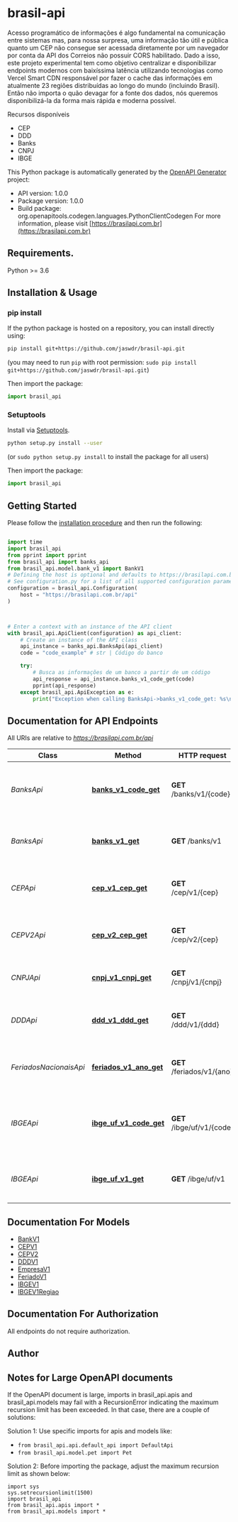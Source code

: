 # brasil-api
Acesso programático de informações é algo fundamental na comunicação entre sistemas mas, para nossa surpresa, uma informação tão útil e pública quanto um CEP não consegue ser acessada diretamente por um navegador por conta da API dos Correios não possuir CORS habilitado.
Dado a isso, este projeto experimental tem como objetivo centralizar e disponibilizar endpoints modernos com baixíssima latência utilizando tecnologias como Vercel Smart CDN responsável por fazer o cache das informações em atualmente 23 regiões distribuídas ao longo do mundo (incluindo Brasil). Então não importa o quão devagar for a fonte dos dados, nós queremos disponibilizá-la da forma mais rápida e moderna possível.

Recursos disponíveis
  - CEP
  - DDD
  - Banks
  - CNPJ
  - IBGE


This Python package is automatically generated by the [OpenAPI Generator](https://openapi-generator.tech) project:

- API version: 1.0.0
- Package version: 1.0.0
- Build package: org.openapitools.codegen.languages.PythonClientCodegen
For more information, please visit [https://brasilapi.com.br](https://brasilapi.com.br)

## Requirements.

Python >= 3.6

## Installation & Usage
### pip install

If the python package is hosted on a repository, you can install directly using:

```sh
pip install git+https://github.com/jaswdr/brasil-api.git
```
(you may need to run `pip` with root permission: `sudo pip install git+https://github.com/jaswdr/brasil-api.git`)

Then import the package:
```python
import brasil_api
```

### Setuptools

Install via [Setuptools](http://pypi.python.org/pypi/setuptools).

```sh
python setup.py install --user
```
(or `sudo python setup.py install` to install the package for all users)

Then import the package:
```python
import brasil_api
```

## Getting Started

Please follow the [installation procedure](#installation--usage) and then run the following:

```python

import time
import brasil_api
from pprint import pprint
from brasil_api import banks_api
from brasil_api.model.bank_v1 import BankV1
# Defining the host is optional and defaults to https://brasilapi.com.br/api
# See configuration.py for a list of all supported configuration parameters.
configuration = brasil_api.Configuration(
    host = "https://brasilapi.com.br/api"
)



# Enter a context with an instance of the API client
with brasil_api.ApiClient(configuration) as api_client:
    # Create an instance of the API class
    api_instance = banks_api.BanksApi(api_client)
    code = "code_example" # str | Código do banco

    try:
        # Busca as informações de um banco a partir de um código
        api_response = api_instance.banks_v1_code_get(code)
        pprint(api_response)
    except brasil_api.ApiException as e:
        print("Exception when calling BanksApi->banks_v1_code_get: %s\n" % e)
```

## Documentation for API Endpoints

All URIs are relative to *https://brasilapi.com.br/api*

Class | Method | HTTP request | Description
------------ | ------------- | ------------- | -------------
*BanksApi* | [**banks_v1_code_get**](docs/BanksApi.md#banks_v1_code_get) | **GET** /banks/v1/{code} | Busca as informações de um banco a partir de um código
*BanksApi* | [**banks_v1_get**](docs/BanksApi.md#banks_v1_get) | **GET** /banks/v1 | Retorna informações de todos os bancos do Brasil
*CEPApi* | [**cep_v1_cep_get**](docs/CEPApi.md#cep_v1_cep_get) | **GET** /cep/v1/{cep} | Busca por CEP com múltiplos providers de fallback.
*CEPV2Api* | [**cep_v2_cep_get**](docs/CEPV2Api.md#cep_v2_cep_get) | **GET** /cep/v2/{cep} | Busca por CEP com múltiplos providers de fallback v2.
*CNPJApi* | [**cnpj_v1_cnpj_get**](docs/CNPJApi.md#cnpj_v1_cnpj_get) | **GET** /cnpj/v1/{cnpj} | Busca por CNPJ na API Minha Receita.
*DDDApi* | [**ddd_v1_ddd_get**](docs/DDDApi.md#ddd_v1_ddd_get) | **GET** /ddd/v1/{ddd} | Retorna estado e lista de cidades por DDD
*FeriadosNacionaisApi* | [**feriados_v1_ano_get**](docs/FeriadosNacionaisApi.md#feriados_v1_ano_get) | **GET** /feriados/v1/{ano} | Lista os feriados nacionais de determinado ano.
*IBGEApi* | [**ibge_uf_v1_code_get**](docs/IBGEApi.md#ibge_uf_v1_code_get) | **GET** /ibge/uf/v1/{code} | Busca as informações de um um estado a partir da sigla ou código
*IBGEApi* | [**ibge_uf_v1_get**](docs/IBGEApi.md#ibge_uf_v1_get) | **GET** /ibge/uf/v1 | Retorna informações de todos estados do Brasil


## Documentation For Models

 - [BankV1](docs/BankV1.md)
 - [CEPV1](docs/CEPV1.md)
 - [CEPV2](docs/CEPV2.md)
 - [DDDV1](docs/DDDV1.md)
 - [EmpresaV1](docs/EmpresaV1.md)
 - [FeriadoV1](docs/FeriadoV1.md)
 - [IBGEV1](docs/IBGEV1.md)
 - [IBGEV1Regiao](docs/IBGEV1Regiao.md)


## Documentation For Authorization

 All endpoints do not require authorization.

## Author




## Notes for Large OpenAPI documents
If the OpenAPI document is large, imports in brasil_api.apis and brasil_api.models may fail with a
RecursionError indicating the maximum recursion limit has been exceeded. In that case, there are a couple of solutions:

Solution 1:
Use specific imports for apis and models like:
- `from brasil_api.api.default_api import DefaultApi`
- `from brasil_api.model.pet import Pet`

Solution 2:
Before importing the package, adjust the maximum recursion limit as shown below:
```
import sys
sys.setrecursionlimit(1500)
import brasil_api
from brasil_api.apis import *
from brasil_api.models import *
```

